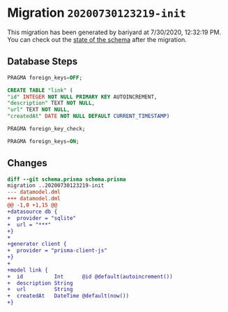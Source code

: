 # Migration `20200730123219-init`

This migration has been generated by bariyard at 7/30/2020, 12:32:19 PM.
You can check out the [state of the schema](./schema.prisma) after the migration.

## Database Steps

```sql
PRAGMA foreign_keys=OFF;

CREATE TABLE "link" (
"id" INTEGER NOT NULL PRIMARY KEY AUTOINCREMENT,
"description" TEXT NOT NULL,
"url" TEXT NOT NULL,
"createdAt" DATE NOT NULL DEFAULT CURRENT_TIMESTAMP)

PRAGMA foreign_key_check;

PRAGMA foreign_keys=ON;
```

## Changes

```diff
diff --git schema.prisma schema.prisma
migration ..20200730123219-init
--- datamodel.dml
+++ datamodel.dml
@@ -1,0 +1,15 @@
+datasource db {
+  provider = "sqlite"
+  url = "***"
+}
+
+generator client {
+  provider = "prisma-client-js"
+}
+
+model link {
+  id          Int      @id @default(autoincrement())
+  description String
+  url         String
+  createdAt   DateTime @default(now())
+}
```


